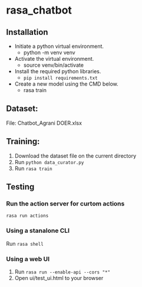 # rasa_chatbot

## Installation
- Initiate a python virtual environment.
	- python -m venv venv
- Activate the virtual environment.
	- source venv/bin/activate
- Install the required python libraries.
	- `pip install requirements.txt`
- Create a new model using the CMD below.
	- rasa train

## Dataset:
 File: Chatbot_Agrani DOER.xlsx

## Training:
1. Download the dataset file on the current directory
2. Run `python data_curator.py`
3. Run `rasa train`
## Testing
### Run the action server for curtom actions
`rasa run actions`
### Using a stanalone CLI
Run `rasa shell`
### Using a web UI
1. Run `rasa run --enable-api --cors "*"`
2. Open ui/test_ui.html to your browser
